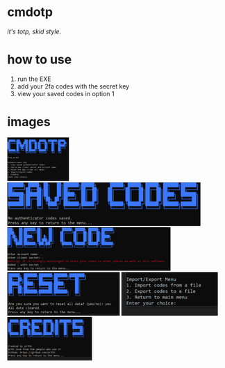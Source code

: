 # cmdotp
*it's totp, skid style.*

# how to use
1. run the EXE
2. add your 2fa codes with the secret key
3. view your saved codes in option 1

# images

<img src="images/1.PNG" height="100px">
<img src="images/2.PNG" height="100px">
<img src="images/3.PNG" height="100px">
<img src="images/4.PNG" height="100px">
<img src="images/5.PNG" height="100px">
<img src="images/6.PNG" height="100px">

